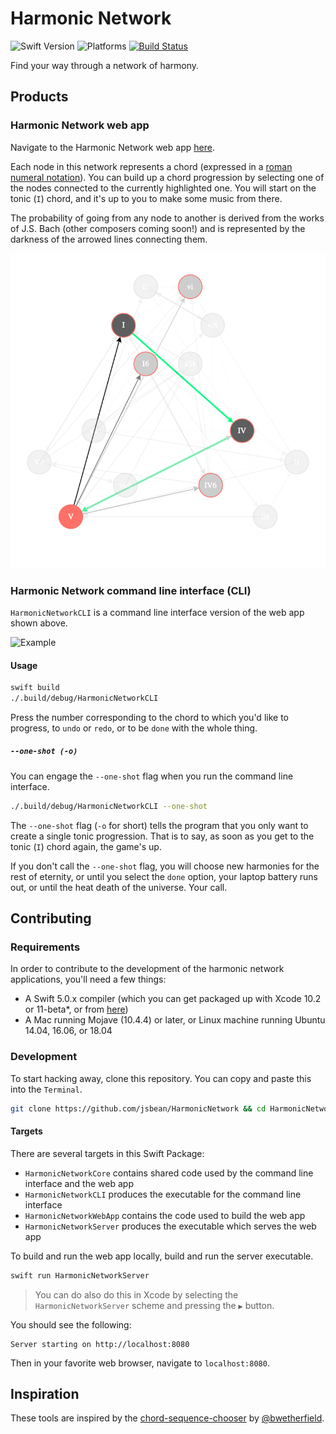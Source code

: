 # Harmonic Network

![Swift Version](https://img.shields.io/badge/Swift-5.0-orange.svg)
![Platforms](https://img.shields.io/badge/platform-linux%20%7C%20macOS%20%7C%20iOS%20%7C%20watchOS%20%7C%20tvOS-lightgrey)
[![Build Status](https://travis-ci.org/jsbean/HarmonicNetwork.svg?branch=latest)](https://travis-ci.org/jsbean/HarmonicNetwork)

Find your way through a network of harmony.

## Products

### Harmonic Network web app

Navigate to the Harmonic Network web app [here](https://harmonic-network.herokuapp.com).

Each node in this network represents a chord (expressed in a [roman numeral notation](https://en.wikipedia.org/wiki/Roman_numeral_analysis)). You can build up a chord progression by selecting one of the nodes connected to the currently highlighted one. You will start on the tonic (`I`) chord, and it's up to you to make some music from there.

The probability of going from any node to another is derived from the works of J.S. Bach (other composers coming soon!) and is represented by the darkness of the arrowed lines connecting them.

![Example](Documentation/img/web-app.png)


### Harmonic Network command line interface (CLI)

`HarmonicNetworkCLI` is a command line interface version of the web app shown above.

![Example](Documentation/img/I-vi-ii.png)

#### Usage

```Bash
swift build
./.build/debug/HarmonicNetworkCLI
```

Press the number corresponding to the chord to which you'd like to progress, to `undo` or `redo`, or to be `done` with the whole thing.

##### `--one-shot (-o)`

You can engage the `--one-shot` flag when you run the command line interface.

```Bash
./.build/debug/HarmonicNetworkCLI --one-shot
```

The `--one-shot` flag (`-o` for short) tells the program that you only want to create a single tonic progression. That is to say, as soon as you get to the tonic (`I`) chord again, the game's up.

If you don't call the `--one-shot` flag, you will choose new harmonies for the rest of eternity, or until you select the `done` option, your laptop battery runs out, or until the heat death of the universe. Your call.

## Contributing

### Requirements

In order to contribute to the development of the harmonic network applications, you'll need a few things:

- A Swift 5.0.x compiler (which you can get packaged up with Xcode 10.2 or 11-beta*, or from [here](https://swift.org/download/#releases))
- A Mac running Mojave (10.4.4) or later, or Linux machine running Ubuntu 14.04, 16.06, or 18.04

### Development

To start hacking away, clone this repository. You can copy and paste this into the `Terminal`.

```Bash
git clone https://github.com/jsbean/HarmonicNetwork && cd HarmonicNetwork
```

#### Targets

There are several targets in this Swift Package:

- `HarmonicNetworkCore` contains shared code used by the command line interface and the web app
- `HarmonicNetworkCLI` produces the executable for the command line interface
- `HarmonicNetworkWebApp` contains the code used to build the web app
- `HarmonicNetworkServer` produces the executable which serves the web app

To build and run the web app locally, build and run the server executable.

```Bash
swift run HarmonicNetworkServer
```

> You can do also do this in Xcode by selecting the `HarmonicNetworkServer` scheme and pressing the `▶` button.

You should see the following:

```
Server starting on http://localhost:8080
```

Then in your favorite web browser, navigate to `localhost:8080`.

## Inspiration

These tools are inspired by the [chord-sequence-chooser](https://github.com/bwetherfield/chord-sequence-chooser) by
[@bwetherfield](https://github.com/bwetherfield).
